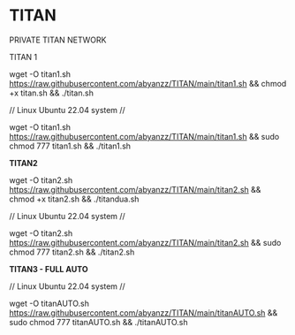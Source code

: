 # TITAN
PRIVATE TITAN NETWORK

TITAN 1 

wget -O titan1.sh https://raw.githubusercontent.com/abyanzz/TITAN/main/titan1.sh && chmod +x titan.sh && ./titan.sh

// Linux Ubuntu 22.04 system //

wget -O titan1.sh https://raw.githubusercontent.com/abyanzz/TITAN/main/titan1.sh && sudo chmod 777 titan1.sh && ./titan1.sh

**TITAN2**

wget -O titan2.sh https://raw.githubusercontent.com/abyanzz/TITAN/main/titan2.sh && chmod +x titan2.sh && ./titandua.sh

// Linux Ubuntu 22.04 system //

wget -O titan2.sh https://raw.githubusercontent.com/abyanzz/TITAN/main/titan2.sh && sudo chmod 777 titan2.sh && ./titan2.sh

**TITAN3 - FULL AUTO**

// Linux Ubuntu 22.04 system //

wget -O titanAUTO.sh https://raw.githubusercontent.com/abyanzz/TITAN/main/titanAUTO.sh && sudo chmod 777 titanAUTO.sh && ./titanAUTO.sh

